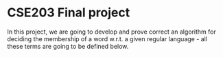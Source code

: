 # CSE203 Final project

In this project, we are going to develop and prove correct an algorithm for deciding the membership of a word w.r.t. a given regular language - all these terms are going to be defined below. 
